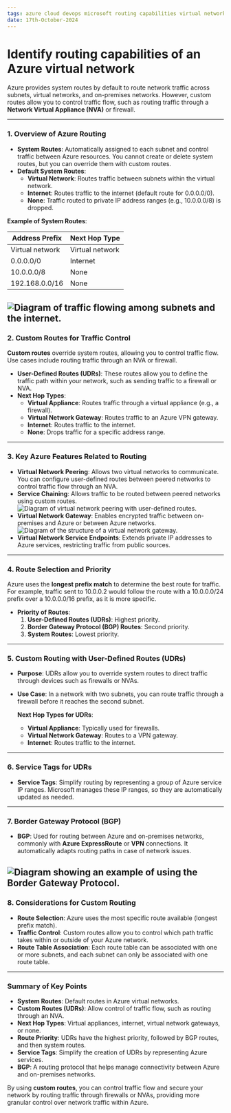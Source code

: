 ```yaml
---
tags: azure cloud devops microsoft routing capabilities virtual network
date: 17th-October-2024
---
```

# Identify routing capabilities of an Azure virtual network

Azure provides system routes by default to route network traffic across subnets, virtual networks, and on-premises networks. However, custom routes allow you to control traffic flow, such as routing traffic through a **Network Virtual Appliance (NVA)** or firewall.

---

### **1. Overview of Azure Routing**

- **System Routes**: Automatically assigned to each subnet and control traffic between Azure resources. You cannot create or delete system routes, but you can override them with custom routes.
- **Default System Routes**:
    - **Virtual Network**: Routes traffic between subnets within the virtual network.
    - **Internet**: Routes traffic to the internet (default route for 0.0.0.0/0).
    - **None**: Traffic routed to private IP address ranges (e.g., 10.0.0.0/8) is dropped.

**Example of System Routes**:

|Address Prefix|Next Hop Type|
|---|---|
|Virtual network|Virtual network|
|0.0.0.0/0|Internet|
|10.0.0.0/8|None|
|192.168.0.0/16|None|

![Diagram of traffic flowing among subnets and the internet.](https://learn.microsoft.com/en-us/training/modules/control-network-traffic-flow-with-routes/media/2-system-routes-subnets-internet.svg)
---

### **2. Custom Routes for Traffic Control**

**Custom routes** override system routes, allowing you to control traffic flow. Use cases include routing traffic through an NVA or firewall.

- **User-Defined Routes (UDRs)**: These routes allow you to define the traffic path within your network, such as sending traffic to a firewall or NVA.
- **Next Hop Types**:
    - **Virtual Appliance**: Routes traffic through a virtual appliance (e.g., a firewall).
    - **Virtual Network Gateway**: Routes traffic to an Azure VPN gateway.
    - **Internet**: Routes traffic to the internet.
    - **None**: Drops traffic for a specific address range.

---

### **3. Key Azure Features Related to Routing**

- **Virtual Network Peering**: Allows two virtual networks to communicate. You can configure user-defined routes between peered networks to control traffic flow through an NVA.
- **Service Chaining**: Allows traffic to be routed between peered networks using custom routes.
![Diagram of virtual network peering with user-defined routes.](https://learn.microsoft.com/en-us/training/modules/control-network-traffic-flow-with-routes/media/2-virtual-network-peering-udrs.svg)
- **Virtual Network Gateway**: Enables encrypted traffic between on-premises and Azure or between Azure networks.
![Diagram of the structure of a virtual network gateway.](https://learn.microsoft.com/en-us/training/modules/control-network-traffic-flow-with-routes/media/2-virtual-network-gateway.svg)
- **Virtual Network Service Endpoints**: Extends private IP addresses to Azure services, restricting traffic from public sources.


---

### **4. Route Selection and Priority**

Azure uses the **longest prefix match** to determine the best route for traffic. For example, traffic sent to 10.0.0.2 would follow the route with a 10.0.0.0/24 prefix over a 10.0.0.0/16 prefix, as it is more specific.

- **Priority of Routes**:
    1. **User-Defined Routes (UDRs)**: Highest priority.
    2. **Border Gateway Protocol (BGP) Routes**: Second priority.
    3. **System Routes**: Lowest priority.

---

### **5. Custom Routing with User-Defined Routes (UDRs)**

- **Purpose**: UDRs allow you to override system routes to direct traffic through devices such as firewalls or NVAs.
    
- **Use Case**: In a network with two subnets, you can route traffic through a firewall before it reaches the second subnet.
    
    **Next Hop Types for UDRs**:
    
    - **Virtual Appliance**: Typically used for firewalls.
    - **Virtual Network Gateway**: Routes to a VPN gateway.
    - **Internet**: Routes traffic to the internet.

---

### **6. Service Tags for UDRs**

- **Service Tags**: Simplify routing by representing a group of Azure service IP ranges. Microsoft manages these IP ranges, so they are automatically updated as needed.

---

### **7. Border Gateway Protocol (BGP)**

- **BGP**: Used for routing between Azure and on-premises networks, commonly with **Azure ExpressRoute** or **VPN** connections. It automatically adapts routing paths in case of network issues.

![Diagram showing an example of using the Border Gateway Protocol.](https://learn.microsoft.com/en-us/training/modules/control-network-traffic-flow-with-routes/media/2-bgp.svg)
---

### **8. Considerations for Custom Routing**

- **Route Selection**: Azure uses the most specific route available (longest prefix match).
- **Traffic Control**: Custom routes allow you to control which path traffic takes within or outside of your Azure network.
- **Route Table Association**: Each route table can be associated with one or more subnets, and each subnet can only be associated with one route table.

---

### **Summary of Key Points**

- **System Routes**: Default routes in Azure virtual networks.
- **Custom Routes (UDRs)**: Allow control of traffic flow, such as routing through an NVA.
- **Next Hop Types**: Virtual appliances, internet, virtual network gateways, or none.
- **Route Priority**: UDRs have the highest priority, followed by BGP routes, and then system routes.
- **Service Tags**: Simplify the creation of UDRs by representing Azure services.
- **BGP**: A routing protocol that helps manage connectivity between Azure and on-premises networks.

By using **custom routes**, you can control traffic flow and secure your network by routing traffic through firewalls or NVAs, providing more granular control over network traffic within Azure.